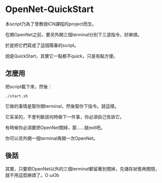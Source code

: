 # OpenNet-QuickStart

本script乃為了曾教授ICN課程的project而生。

在開OpenNet之前，要另外開三個terminal分別下三道指令，好麻煩。

於是把它們寫成了這個陽春的script。

說是QuickStart，其實它一點都不quick，只是有點方便。

## 怎麼用


把script載下來，然後：

    ./start.sh

它做的事情是幫你開terminal，然後幫你下指令。就這樣。

它呆呆的，不會判斷該何時做下一件事，你必須自己告訴它。

有時候你必須要把OpenNet關掉，那……就exit吧。

你可以另外開一個terminal再開一次OpenNet。


## 後話

其實，只要把OpenNet以外的三個terminal都留著別關掉，先儲存狀態再關閉，就不用這麼麻煩了。O ωOb


